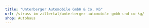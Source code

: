 ```yaml
---
title: "Unterberger Automobile GmbH & Co. KG"
url: /strass-im-zillertal/unterberger-automobile-gmbh-und-co-kg/
shop: Autohaus
---
```

